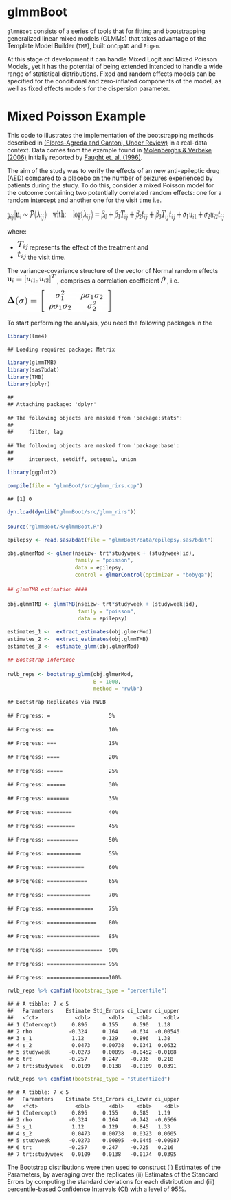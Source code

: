 glmmBoot
================

`glmmBoot` consists of a series of tools that for fitting and
bootstrapping generalized linear mixed models (GLMMs) that takes
advantage of the Template Model Builder (`TMB`), built on`CppAD` and
`Eigen`.

At this stage of development it can handle Mixed Logit and Mixed Poisson
Models, yet it has the potential of being extended intended to handle a
wide range of statistical distributions. Fixed and random effects models
can be specified for the conditional and zero-inflated components of the
model, as well as fixed effects models for the dispersion parameter.

# Mixed Poisson Example

This code to illustrates the implementation of the bootstrapping methods
described in [(Flores-Agreda and Cantoni, Under
Review)](https://www.researchgate.net/publication/315768128_Bootstrapping_Generalized_Linear_Mixed_Models_via_a_Weighted_Laplace_Approximation)
in a real-data context. Data comes from the  example found in
[Molenberghs & Verbeke
(2006)](https://www.springer.com/gp/book/9780387251448) initially
reported by [Faught et. al.
(1996)](https://www.ncbi.nlm.nih.gov/pubmed/8649570).

The aim of the study was to verify the effects of an new anti-epileptic
drug (AED) compared to a placebo on the number of seizures experienced
by patients during the study. To do this, consider a mixed Poisson model
for the outcome containing two potentially correlated random effects:
one for a random intercept and another one for the visit time i.e.

<img src="img/eq01.png" alt="eq01" height="25">

where:

  - <img src="img/eq02.png" alt="eq02" height="20"> represents the
    effect of the treatment and
  - <img src="img/eq03.png" alt="eq03" height="20"> the visit time.

The variance-covariance structure of the vector of Normal random effects
<img src="img/eq04.png" alt="eq04" height="20"> , comprises a
correlation coefficient <img src="img/eq05.png" alt="eq05" height="14">
, i.e.

<img src="img/eq06.png" alt="eq06" height="50">

To start performing the analysis, you need the following packages in the

``` r
library(lme4)
```

    ## Loading required package: Matrix

``` r
library(glmmTMB)
library(sas7bdat)
library(TMB)
library(dplyr)
```

    ## 
    ## Attaching package: 'dplyr'

    ## The following objects are masked from 'package:stats':
    ## 
    ##     filter, lag

    ## The following objects are masked from 'package:base':
    ## 
    ##     intersect, setdiff, setequal, union

``` r
library(ggplot2)
```

``` r
compile(file = "glmmBoot/src/glmm_rirs.cpp")  
```

    ## [1] 0

``` r
dyn.load(dynlib("glmmBoot/src/glmm_rirs"))

source("glmmBoot/R/glmmBoot.R")
```

``` r
epilepsy <- read.sas7bdat(file = "glmmBoot/data/epilepsy.sas7bdat")
```

``` r
obj.glmerMod <- glmer(nseizw~ trt*studyweek + (studyweek|id), 
                      family = "poisson",
                      data = epilepsy, 
                      control = glmerControl(optimizer = "bobyqa"))

## glmmTMB estimation ####

obj.glmmTMB <- glmmTMB(nseizw~ trt*studyweek + (studyweek|id), 
                       family = "poisson",
                       data = epilepsy)
```

``` r
estimates_1 <-  extract_estimates(obj.glmerMod)
estimates_2 <-  extract_estimates(obj.glmmTMB)
estimates_3 <-  estimate_glmm(obj.glmerMod)
```

``` r
## Bootstrap inference 

rwlb_reps <- bootstrap_glmm(obj.glmerMod,
                            B = 1000,
                            method = "rwlb")
```

    ## Bootstrap Replicates via RWLB

    ## Progress: =                   5%

    ## Progress: ==                  10%

    ## Progress: ===                 15%

    ## Progress: ====                20%

    ## Progress: =====               25%

    ## Progress: ======              30%

    ## Progress: =======             35%

    ## Progress: ========            40%

    ## Progress: =========           45%

    ## Progress: ==========          50%

    ## Progress: ===========         55%

    ## Progress: ============        60%

    ## Progress: =============       65%

    ## Progress: ==============      70%

    ## Progress: ===============     75%

    ## Progress: ================    80%

    ## Progress: =================   85%

    ## Progress: ==================  90%

    ## Progress: =================== 95%

    ## Progress: ====================100%

``` r
rwlb_reps %>% confint(bootstrap_type = "percentile")
```

    ## # A tibble: 7 x 5
    ##   Parameters    Estimate Std_Errors ci_lower ci_upper
    ##   <fct>            <dbl>      <dbl>    <dbl>    <dbl>
    ## 1 (Intercept)     0.896     0.155     0.590   1.18   
    ## 2 rho            -0.324     0.164    -0.634  -0.00546
    ## 3 s_1             1.12      0.129     0.896   1.38   
    ## 4 s_2             0.0473    0.00738   0.0341  0.0632 
    ## 5 studyweek      -0.0273    0.00895  -0.0452 -0.0108 
    ## 6 trt            -0.257     0.247    -0.736   0.218  
    ## 7 trt:studyweek   0.0109    0.0138   -0.0169  0.0391

``` r
rwlb_reps %>% confint(bootstrap_type = "studentized")
```

    ## # A tibble: 7 x 5
    ##   Parameters    Estimate Std_Errors ci_lower ci_upper
    ##   <fct>            <dbl>      <dbl>    <dbl>    <dbl>
    ## 1 (Intercept)     0.896     0.155     0.585   1.19   
    ## 2 rho            -0.324     0.164    -0.742  -0.0566 
    ## 3 s_1             1.12      0.129     0.845   1.33   
    ## 4 s_2             0.0473    0.00738   0.0323  0.0605 
    ## 5 studyweek      -0.0273    0.00895  -0.0445 -0.00987
    ## 6 trt            -0.257     0.247    -0.725   0.216  
    ## 7 trt:studyweek   0.0109    0.0138   -0.0174  0.0395

The Bootstrap distributions were then used to construct (i) Estimates of
the Parameters, by averaging over the replicates (ii) Estimates of the
Standard Errors by computing the standard deviations for each
distribution and (iii) percentile-based Confidence Intervals (CI) with a
level of 95%.
